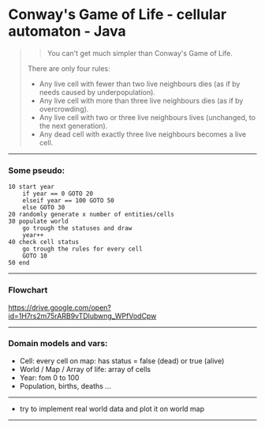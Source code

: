 # Conway's Game of Life - cellular automaton - Java
>>You can't get much simpler than Conway's Game of Life. 
>
>There are only four rules:
>
>- Any live cell with fewer than two live neighbours dies (as if by needs caused by underpopulation).
>- Any live cell with more than three live neighbours dies (as if by overcrowding).
>- Any live cell with two or three live neighbours lives (unchanged, to the next generation).
>- Any dead cell with exactly three live neighbours becomes a live cell.

---
### Some pseudo:
```
10 start year
    if year == 0 GOTO 20 
    elseif year == 100 GOTO 50 
    else GOTO 30
20 randomly generate x number of entities/cells
30 populate world 
    go trough the statuses and draw
    year++
40 check cell status
    go trough the rules for every cell
    GOTO 10
50 end
```
---

### Flowchart

https://drive.google.com/open?id=1H7rs2m75rARB9vTDlubwng_WPfVodCpw

---

### Domain models and vars:
- Cell: every cell on map: has status = false (dead) or true (alive)
- World / Map / Array of life: array of cells
- Year: fom 0 to 100
- Population, births, deaths ...
---

* try to implement real world data and plot it on world map

---